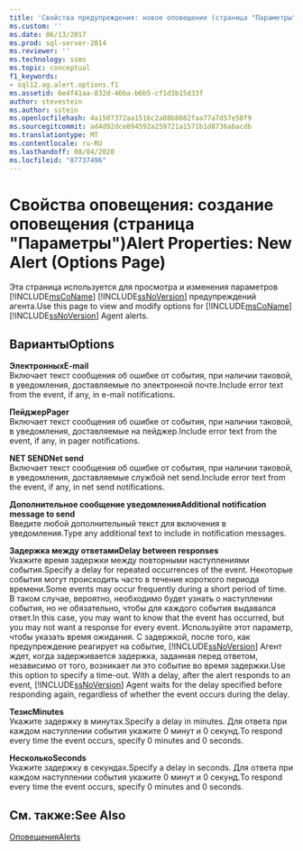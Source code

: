 ```yaml
---
title: 'Свойства предупреждения: новое оповещение (страница "Параметры") | Документация Майкрософт'
ms.custom: ''
ms.date: 06/13/2017
ms.prod: sql-server-2014
ms.reviewer: ''
ms.technology: ssms
ms.topic: conceptual
f1_keywords:
- sql12.ag.alert.options.f1
ms.assetid: 6e4f41aa-832d-46ba-b6b5-cf1d3b15d33f
author: stevestein
ms.author: sstein
ms.openlocfilehash: 4a1507372aa1516c2a88b8682faa77a7d57e58f9
ms.sourcegitcommit: ad4d92dce894592a259721a1571b1d8736abacdb
ms.translationtype: MT
ms.contentlocale: ru-RU
ms.lasthandoff: 08/04/2020
ms.locfileid: "87737496"
---
```

# <a name="alert-properties-new-alert-options-page"></a><span data-ttu-id="c7c9e-102">Свойства оповещения: создание оповещения (страница "Параметры")</span><span class="sxs-lookup"><span data-stu-id="c7c9e-102">Alert Properties: New Alert (Options Page)</span></span>
  <span data-ttu-id="c7c9e-103">Эта страница используется для просмотра и изменения параметров [!INCLUDE[msCoName](../../includes/msconame-md.md)] [!INCLUDE[ssNoVersion](../../includes/ssnoversion-md.md)] предупреждений агента.</span><span class="sxs-lookup"><span data-stu-id="c7c9e-103">Use this page to view and modify options for [!INCLUDE[msCoName](../../includes/msconame-md.md)] [!INCLUDE[ssNoVersion](../../includes/ssnoversion-md.md)] Agent alerts.</span></span>  
  
## <a name="options"></a><span data-ttu-id="c7c9e-104">Варианты</span><span class="sxs-lookup"><span data-stu-id="c7c9e-104">Options</span></span>  
 <span data-ttu-id="c7c9e-105">**Электронных**</span><span class="sxs-lookup"><span data-stu-id="c7c9e-105">**E-mail**</span></span>  
 <span data-ttu-id="c7c9e-106">Включает текст сообщения об ошибке от события, при наличии таковой, в уведомления, доставляемые по электронной почте.</span><span class="sxs-lookup"><span data-stu-id="c7c9e-106">Include error text from the event, if any, in e-mail notifications.</span></span>  
  
 <span data-ttu-id="c7c9e-107">**Пейджер**</span><span class="sxs-lookup"><span data-stu-id="c7c9e-107">**Pager**</span></span>  
 <span data-ttu-id="c7c9e-108">Включает текст сообщения об ошибке от события, при наличии таковой, в уведомления, доставляемые на пейджер.</span><span class="sxs-lookup"><span data-stu-id="c7c9e-108">Include error text from the event, if any, in pager notifications.</span></span>  
  
 <span data-ttu-id="c7c9e-109">**NET SEND**</span><span class="sxs-lookup"><span data-stu-id="c7c9e-109">**Net send**</span></span>  
 <span data-ttu-id="c7c9e-110">Включает текст сообщения об ошибке от события, при наличии таковой, в уведомления, доставляемые службой net send.</span><span class="sxs-lookup"><span data-stu-id="c7c9e-110">Include error text from the event, if any, in net send notifications.</span></span>  
  
 <span data-ttu-id="c7c9e-111">**Дополнительное сообщение уведомления**</span><span class="sxs-lookup"><span data-stu-id="c7c9e-111">**Additional notification message to send**</span></span>  
 <span data-ttu-id="c7c9e-112">Введите любой дополнительный текст для включения в уведомления.</span><span class="sxs-lookup"><span data-stu-id="c7c9e-112">Type any additional text to include in notification messages.</span></span>  
  
 <span data-ttu-id="c7c9e-113">**Задержка между ответами**</span><span class="sxs-lookup"><span data-stu-id="c7c9e-113">**Delay between responses**</span></span>  
 <span data-ttu-id="c7c9e-114">Укажите время задержки между повторными наступлениями события.</span><span class="sxs-lookup"><span data-stu-id="c7c9e-114">Specify a delay for repeated occurrences of the event.</span></span> <span data-ttu-id="c7c9e-115">Некоторые события могут происходить часто в течение короткого периода времени.</span><span class="sxs-lookup"><span data-stu-id="c7c9e-115">Some events may occur frequently during a short period of time.</span></span> <span data-ttu-id="c7c9e-116">В таком случае, вероятно, необходимо будет узнать о наступлении события, но не обязательно, чтобы для каждого события выдавался ответ.</span><span class="sxs-lookup"><span data-stu-id="c7c9e-116">In this case, you may want to know that the event has occurred, but you may not want a response for every event.</span></span> <span data-ttu-id="c7c9e-117">Используйте этот параметр, чтобы указать время ожидания. С задержкой, после того, как предупреждение реагирует на событие, [!INCLUDE[ssNoVersion](../../includes/ssnoversion-md.md)] Агент ждет, когда задерживается задержка, заданная перед ответом, независимо от того, возникает ли это событие во время задержки.</span><span class="sxs-lookup"><span data-stu-id="c7c9e-117">Use this option to specify a time-out. With a delay, after the alert responds to an event, [!INCLUDE[ssNoVersion](../../includes/ssnoversion-md.md)] Agent waits for the delay specified before responding again, regardless of whether the event occurs during the delay.</span></span>  
  
 <span data-ttu-id="c7c9e-118">**Тезис**</span><span class="sxs-lookup"><span data-stu-id="c7c9e-118">**Minutes**</span></span>  
 <span data-ttu-id="c7c9e-119">Укажите задержку в минутах.</span><span class="sxs-lookup"><span data-stu-id="c7c9e-119">Specify a delay in minutes.</span></span> <span data-ttu-id="c7c9e-120">Для ответа при каждом наступлении события укажите 0 минут и 0 секунд.</span><span class="sxs-lookup"><span data-stu-id="c7c9e-120">To respond every time the event occurs, specify 0 minutes and 0 seconds.</span></span>  
  
 <span data-ttu-id="c7c9e-121">**Несколько**</span><span class="sxs-lookup"><span data-stu-id="c7c9e-121">**Seconds**</span></span>  
 <span data-ttu-id="c7c9e-122">Укажите задержку в секундах.</span><span class="sxs-lookup"><span data-stu-id="c7c9e-122">Specify a delay in seconds.</span></span> <span data-ttu-id="c7c9e-123">Для ответа при каждом наступлении события укажите 0 минут и 0 секунд.</span><span class="sxs-lookup"><span data-stu-id="c7c9e-123">To respond every time the event occurs, specify 0 minutes and 0 seconds.</span></span>  
  
## <a name="see-also"></a><span data-ttu-id="c7c9e-124">См. также:</span><span class="sxs-lookup"><span data-stu-id="c7c9e-124">See Also</span></span>  
 [<span data-ttu-id="c7c9e-125">Оповещения</span><span class="sxs-lookup"><span data-stu-id="c7c9e-125">Alerts</span></span>](alerts.md)  
  
  
